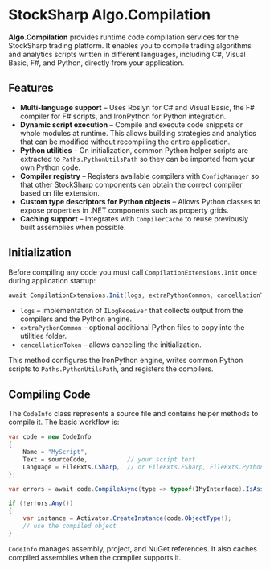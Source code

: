 # StockSharp Algo.Compilation

**Algo.Compilation** provides runtime code compilation services for the StockSharp trading platform. It enables you to compile trading algorithms and analytics scripts written in different languages, including C#, Visual Basic, F#, and Python, directly from your application.

## Features

- **Multi-language support** – Uses Roslyn for C# and Visual Basic, the F# compiler for F# scripts, and IronPython for Python integration.
- **Dynamic script execution** – Compile and execute code snippets or whole modules at runtime. This allows building strategies and analytics that can be modified without recompiling the entire application.
- **Python utilities** – On initialization, common Python helper scripts are extracted to `Paths.PythonUtilsPath` so they can be imported from your own Python code.
- **Compiler registry** – Registers available compilers with `ConfigManager` so that other StockSharp components can obtain the correct compiler based on file extension.
- **Custom type descriptors for Python objects** – Allows Python classes to expose properties in .NET components such as property grids.
- **Caching support** – Integrates with `CompilerCache` to reuse previously built assemblies when possible.

## Initialization

Before compiling any code you must call `CompilationExtensions.Init` once during application startup:

```csharp
await CompilationExtensions.Init(logs, extraPythonCommon, cancellationToken);
```

- `logs` – implementation of `ILogReceiver` that collects output from the compilers and the Python engine.
- `extraPythonCommon` – optional additional Python files to copy into the utilities folder.
- `cancellationToken` – allows cancelling the initialization.

This method configures the IronPython engine, writes common Python scripts to `Paths.PythonUtilsPath`, and registers the compilers.

## Compiling Code

The `CodeInfo` class represents a source file and contains helper methods to compile it. The basic workflow is:

```csharp
var code = new CodeInfo
{
    Name = "MyScript",
    Text = sourceCode,           // your script text
    Language = FileExts.CSharp,  // or FileExts.FSharp, FileExts.Python, ...
};

var errors = await code.CompileAsync(type => typeof(IMyInterface).IsAssignableFrom(type), null, CancellationToken.None);

if (!errors.Any())
{
    var instance = Activator.CreateInstance(code.ObjectType!);
    // use the compiled object
}
```

`CodeInfo` manages assembly, project, and NuGet references. It also caches compiled assemblies when the compiler supports it.



